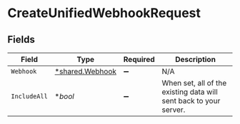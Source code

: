 # CreateUnifiedWebhookRequest


## Fields

| Field                                                             | Type                                                              | Required                                                          | Description                                                       |
| ----------------------------------------------------------------- | ----------------------------------------------------------------- | ----------------------------------------------------------------- | ----------------------------------------------------------------- |
| `Webhook`                                                         | [*shared.Webhook](../../../pkg/models/shared/webhook.md)          | :heavy_minus_sign:                                                | N/A                                                               |
| `IncludeAll`                                                      | **bool*                                                           | :heavy_minus_sign:                                                | When set, all of the existing data will sent back to your server. |